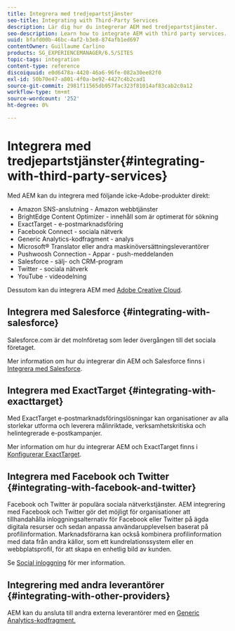 ```yaml
---
title: Integrera med tredjepartstjänster
seo-title: Integrating with Third-Party Services
description: Lär dig hur du integrerar AEM med tredjepartstjänster.
seo-description: Learn how to integrate AEM with third party services.
uuid: bfafd00b-46bc-4af2-b3e8-874afb1ed697
contentOwner: Guillaume Carlino
products: SG_EXPERIENCEMANAGER/6.5/SITES
topic-tags: integration
content-type: reference
discoiquuid: e0d6478a-4420-46a6-96fe-082a30ee82f0
exl-id: 50b70e47-a801-4f0a-be92-4427c4b2cad1
source-git-commit: 2981f11565db957fac323f81014af83cab2c0a12
workflow-type: tm+mt
source-wordcount: '252'
ht-degree: 0%

---
```


# Integrera med tredjepartstjänster{#integrating-with-third-party-services}

Med AEM kan du integrera med följande icke-Adobe-produkter direkt:

* Amazon SNS-anslutning - Amazon webbtjänster
* BrightEdge Content Optimizer - innehåll som är optimerat för sökning
* ExactTarget - e-postmarknadsföring
* Facebook Connect - sociala nätverk
* Generic Analytics-kodfragment - analys
* Microsoft® Translator eller andra maskinöversättningsleverantörer
* Pushwoosh Connection - Appar - push-meddelanden
* Salesforce - sälj- och CRM-program
* Twitter - sociala nätverk
* YouTube - videodelning
<!-- * Silverpop Engage - marketing automation, email, mobile, and social NO LONGER EXISTS; ITS REPLACEMENT IS UNKNOWN -->

Dessutom kan du integrera AEM med [Adobe Creative Cloud](/help/assets/aem-cc-integration-best-practices.md).

## Integrera med Salesforce {#integrating-with-salesforce}

Salesforce.com är det molnföretag som leder övergången till det sociala företaget.

Mer information om hur du integrerar din AEM och Salesforce finns i [Integrera med Salesforce](/help/sites-administering/salesforce.md).

<!-- THE INFORMATION BELOW APPEARS OBSOLETE; first URL is a 404. I could not find a suitable replacement for it.
## Integrating with Silverpop Engage {#integrating-with-silverpop-engage}

>[!NOTE]
>
>Silverpop Engage integration is not available out of the box. To integrate AEM with Silverpop Engage, [download the package](https://www.adobeaemcloud.com/content/marketplace/marketplaceProxy.html?packagePath=/content/companies/public/adobe/packages/aem620/product/cq-mcm-integrations-silverpop-content) from Package Share.

Silverpop Engage provides marketing automation, email, mobile, and social.

For information about integrating your AEM site and ExactTarget, see [Integrating with Silverpop Engage](/help/sites-administering/silverpop.md). -->

## Integrera med ExactTarget {#integrating-with-exacttarget}

Med ExactTarget e-postmarknadsföringslösningar kan organisationer av alla storlekar utforma och leverera målinriktade, verksamhetskritiska och helintegrerade e-postkampanjer.

Mer information om hur du integrerar AEM och ExactTarget finns i [Konfigurerar ExactTarget](/help/sites-administering/exacttarget.md).

## Integrera med Facebook och Twitter {#integrating-with-facebook-and-twitter}

Facebook och Twitter är populära sociala nätverkstjänster. AEM integrering med Facebook och Twitter gör det möjligt för organisationer att tillhandahålla inloggningsalternativ för Facebook eller Twitter på ägda digitala resurser och sedan anpassa användarupplevelsen baserat på profilinformation. Marknadsförarna kan också kombinera profilinformation med data från andra källor, som ett kundrelationssystem eller en webbplatsprofil, för att skapa en enhetlig bild av kunden.

Se [Social inloggning](/help/communities/social-login.md) för mer information.

## Integrering med andra leverantörer {#integrating-with-other-providers}

AEM kan du ansluta till andra externa leverantörer med en [Generic Analytics-kodfragment.](/help/sites-administering/external-providers.md)
